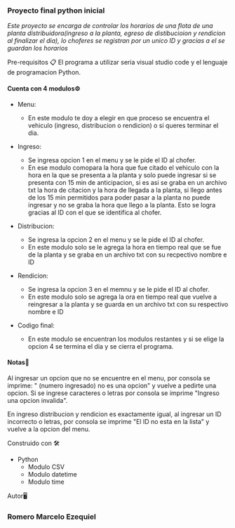 ### Proyecto final python inicial


*Este proyecto se encarga de controlar los horarios de una flota de una planta distribuidora(ingreso a la planta, egreso de distibucioion y rendicion al finalizar el dia),
lo choferes se registran por un unico ID y gracias a el se guardan los horarios*

Pre-requisitos 📋
El programa a utilizar seria visual studio code y el lenguaje de programacion Python.

#### Cuenta con 4 modulos⚙️
* Menu:
   
   * En este modulo te doy a elegir en que proceso se encuentra el vehiculo (ingreso, distribucion o rendicion) o si queres terminar el dia.

* Ingreso:

   * Se ingresa opcion 1 en el menu y se le pide el ID al chofer.
   * En ese modulo comopara la hora que fue citado el vehiculo con la hora en la que se presenta a la planta y solo puede ingresar si se presenta con 15 min de anticipacion, si
   es asi se graba en un archivo txt la hora de citacion y la hora de llegada a la planta, si llego antes de los 15 min permitidos para poder pasar a la planta no puede ingresar 
   y no se graba la hora que llego a la planta. Esto se logra gracias al ID con el que se identifica al chofer.
  
* Distribucion:

  * Se ingresa la opcion 2 en el menu y se le pide el ID al chofer.
  * En este modulo solo se le agrega la hora en tiempo real que se fue de la planta y se graba en un archivo txt con su recpectivo nombre  e ID
  
* Rendicion:
  
  * Se ingresa la opcion 3 en el memnu y se le pide el ID al chofer.
  * En este modulo solo se agrega la ora en tiempo real que vuelve a reingresar a la planta y se guarda en un archivo txt con su respectivo nombre e ID
  
* Codigo final:
   
   * En este modulo se encuentran los modulos restantes y si se elige la opcion 4 se termina el dia y se cierra el programa.
   
 #### Notas📄
 
Al ingresar un opcion que no se encuentre en el menu, por consola se imprime: " (numero ingresado) no es una opcion" y vuelve a pedirte una opcion. Si se ingrese caracteres o letras
por consola se imprime "Ingreso una opcion invalida".

En ingreso distribucion y rendicion es exactamente igual, al ingresar un ID incorrecto o letras, por consola se imprime "El ID no esta en la lista" y vuelve a la opcion del menu.


Construido con 🛠️
* Python
  * Modulo CSV
  * Modulo datetime
  * Modulo time
  
  
  
  
Autor🖥️
  
### Romero Marcelo Ezequiel
 
